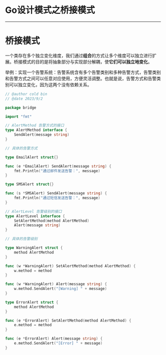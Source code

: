 # Go设计模式之桥接模式


***

# 桥接模式

一个类存在多个独立变化维度，我们通过**组合**的方式让多个维度可以独立进行扩展。桥接模式的目的是将抽象部分与实现部分解耦，使**它们可以独立地变化**。

举例：实现一个告警系统：告警系统含有多个告警类别和多种告警方式，告警类别和告警方式之间可以任意对应使用，方便灵活调整。也就是说，告警方式和告警类别可以独立变化，因为这两个没有依赖关系。

```go
// @author cold bin
// @date 2023/9/2

package bridge

import "fmt"

// AlertMethod 告警方式的接口
type AlertMethod interface {
	SendAlert(message string)
}

// 具体的告警方式

type EmailAlert struct{}

func (e *EmailAlert) SendAlert(message string) {
	fmt.Println("通过邮件发送告警：", message)
}

type SMSAlert struct{}

func (s *SMSAlert) SendAlert(message string) {
	fmt.Println("通过短信发送告警：", message)
}

// AlertLevel 告警级别的接口
type AlertLevel interface {
	SetAlertMethod(method AlertMethod)
	Alert(message string)
}

// 具体的告警级别

type WarningAlert struct {
	method AlertMethod
}

func (w *WarningAlert) SetAlertMethod(method AlertMethod) {
	w.method = method
}

func (w *WarningAlert) Alert(message string) {
	w.method.SendAlert("[Warning] " + message)
}

type ErrorAlert struct {
	method AlertMethod
}

func (e *ErrorAlert) SetAlertMethod(method AlertMethod) {
	e.method = method
}

func (e *ErrorAlert) Alert(message string) {
	e.method.SendAlert("[Error] " + message)
}
```


